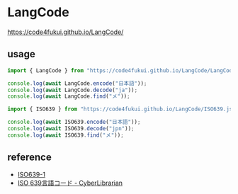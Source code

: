 # LangCode

https://code4fukui.github.io/LangCode/

## usage

```js
import { LangCode } from "https://code4fukui.github.io/LangCode/LangCode.js";

console.log(await LangCode.encode("日本語"));
console.log(await LangCode.decode("ja"));
console.log(await LangCode.find("メ"));
``` 

```js
import { ISO639 } from "https://code4fukui.github.io/LangCode/ISO639.js";

console.log(await ISO639.encode("日本語"));
console.log(await ISO639.decode("jpn"));
console.log(await ISO639.find("メ"));
``` 

## reference

- [ISO639-1](https://ja.wikipedia.org/wiki/ISO_639-1%E3%82%B3%E3%83%BC%E3%83%89%E4%B8%80%E8%A6%A7)
- [ISO 639言語コード - CyberLibrarian](https://www.asahi-net.or.jp/~ax2s-kmtn/ref/iso639.html)
